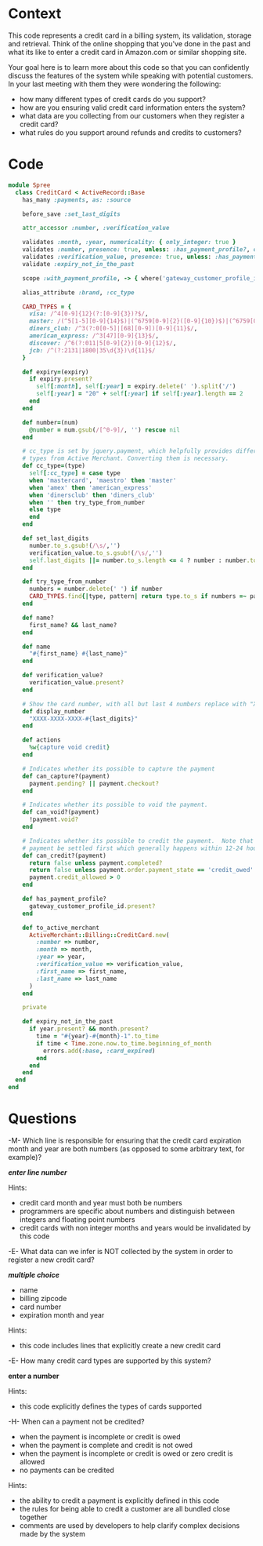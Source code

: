 # Context

This code represents a credit card in a billing system, its validation, storage
and retrieval.  Think of the online shopping that you've done in the past and
what its like to enter a credit card in Amazon.com or similar shopping site.

Your goal here is to learn more about this code so that you can confidently discuss
the features of the system while speaking with potential customers. In your last
meeting with them they were wondering the following:

- how many different types of credit cards do you support?
- how are you ensuring valid credit card information enters the system?
- what data are you collecting from our customers when they register a credit card?
- what rules do you support around refunds and credits to customers?

# Code

```rb
module Spree
  class CreditCard < ActiveRecord::Base
    has_many :payments, as: :source

    before_save :set_last_digits

    attr_accessor :number, :verification_value

    validates :month, :year, numericality: { only_integer: true }
    validates :number, presence: true, unless: :has_payment_profile?, on: :create
    validates :verification_value, presence: true, unless: :has_payment_profile?, on: :create
    validate :expiry_not_in_the_past

    scope :with_payment_profile, -> { where('gateway_customer_profile_id IS NOT NULL') }

    alias_attribute :brand, :cc_type

    CARD_TYPES = {
      visa: /^4[0-9]{12}(?:[0-9]{3})?$/,
      master: /(^5[1-5][0-9]{14}$)|(^6759[0-9]{2}([0-9]{10})$)|(^6759[0-9]{2}([0-9]{12})$)|(^6759[0-9]{2}([0-9]{13})$)/,
      diners_club: /^3(?:0[0-5]|[68][0-9])[0-9]{11}$/,
      american_express: /^3[47][0-9]{13}$/,
      discover: /^6(?:011|5[0-9]{2})[0-9]{12}$/,
      jcb: /^(?:2131|1800|35\d{3})\d{11}$/
    }

    def expiry=(expiry)
      if expiry.present?
        self[:month], self[:year] = expiry.delete(' ').split('/')
        self[:year] = "20" + self[:year] if self[:year].length == 2
      end
    end

    def number=(num)
      @number = num.gsub(/[^0-9]/, '') rescue nil
    end

    # cc_type is set by jquery.payment, which helpfully provides different
    # types from Active Merchant. Converting them is necessary.
    def cc_type=(type)
      self[:cc_type] = case type
      when 'mastercard', 'maestro' then 'master'
      when 'amex' then 'american_express'
      when 'dinersclub' then 'diners_club'
      when '' then try_type_from_number
      else type
      end
    end

    def set_last_digits
      number.to_s.gsub!(/\s/,'')
      verification_value.to_s.gsub!(/\s/,'')
      self.last_digits ||= number.to_s.length <= 4 ? number : number.to_s.slice(-4..-1)
    end

    def try_type_from_number
      numbers = number.delete(' ') if number
      CARD_TYPES.find{|type, pattern| return type.to_s if numbers =~ pattern}.to_s
    end

    def name?
      first_name? && last_name?
    end

    def name
      "#{first_name} #{last_name}"
    end

    def verification_value?
      verification_value.present?
    end

    # Show the card number, with all but last 4 numbers replace with "X". (XXXX-XXXX-XXXX-4338)
    def display_number
      "XXXX-XXXX-XXXX-#{last_digits}"
    end

    def actions
      %w{capture void credit}
    end

    # Indicates whether its possible to capture the payment
    def can_capture?(payment)
      payment.pending? || payment.checkout?
    end

    # Indicates whether its possible to void the payment.
    def can_void?(payment)
      !payment.void?
    end

    # Indicates whether its possible to credit the payment.  Note that most gateways require that the
    # payment be settled first which generally happens within 12-24 hours of the transaction.
    def can_credit?(payment)
      return false unless payment.completed?
      return false unless payment.order.payment_state == 'credit_owed'
      payment.credit_allowed > 0
    end

    def has_payment_profile?
      gateway_customer_profile_id.present?
    end

    def to_active_merchant
      ActiveMerchant::Billing::CreditCard.new(
        :number => number,
        :month => month,
        :year => year,
        :verification_value => verification_value,
        :first_name => first_name,
        :last_name => last_name
      )
    end

    private

    def expiry_not_in_the_past
      if year.present? && month.present?
        time = "#{year}-#{month}-1".to_time
        if time < Time.zone.now.to_time.beginning_of_month
          errors.add(:base, :card_expired)
        end
      end
    end
  end
end
```

# Questions

-M-
Which line is responsible for ensuring that the credit card expiration month
and year are both numbers (as opposed to some arbitrary text, for example)?

  ___enter line number___

Hints:
- credit card month and year must both be numbers
- programmers are specific about numbers and distinguish between integers and floating point numbers
- credit cards with non integer months and years would be invalidated by this code


-E-
What data can we infer is NOT collected by the system in order to register a new credit card?

  ___multiple choice___

  - name
  - billing zipcode
  - card number
  - expiration month and year

Hints:
- this code includes lines that explicitly create a new credit card


-E-
How many credit card types are supported by this system?

  __enter a number__

Hints:
- this code explicitly defines the types of cards supported


-H-
When can a payment not be credited?

  - when the payment is incomplete or credit is owed
  - when the payment is complete and credit is not owed
  - when the payment is incomplete or credit is owed or zero credit is allowed
  - no payments can be credited

Hints:
- the ability to credit a payment is explicitly defined in this code
- the rules for being able to credit a customer are all bundled close together
- comments are used by developers to help clarify complex decisions made by the system
